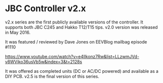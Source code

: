 # JBC Controller v2.x
v2.x series are the first publicly available versions of the controller. It supports both JBC C245 and Hakko T12/T15 tips. v2.0 version was released in May 2016.

It was featured / reviewed by Dave Jones on EEVBlog mailbag episode #1110

https://www.youtube.com/watch?v=e4lIkonz7Rw&list=LLzwmJVd-v8WViko36usVb5w&index=3&t=2128s

It was offered as completed units (DC or AC/DC powered) and available as a DIY PCB. v2.5 is the final version of this series. 